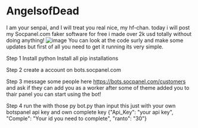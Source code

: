 # AngelsofDead
I am your senpai, and I will treat you real nice, my hf-chan.
today i will post my Socpanel.com faker software for free i made over 2k usd totally without doing anything!
![image](https://user-images.githubusercontent.com/131550613/233801274-66db3b95-4f3a-48bc-8fe2-5262880b1688.png)
You can look at the code surly and make some updates but first of all you need to get it running its very simple.

Step 1 
Install python
Install all pip installations

Step 2 
create a account on bots.socpanel.com

Step 3 
message some people here https://bots.socpanel.com/customers and ask if they can add you as a worker
after some of theme added you to thair panel you can start using the bot!

Step 4
run the with those
py bot.py
than input this just with your own botspanel api key and own complete key
{"Api_Key": "your api key", "Comple": "Your id you need to complete", "ranto": "30"} 

